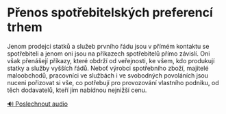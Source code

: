 # Přenos spotřebitelských preferencí trhem

<speak>
<prosody rate="medium" pitch="medium">
Jenom prodejci statků a služeb prvního řádu jsou v přímém kontaktu se spotřebiteli a jenom oni jsou na příkazech spotřebitelů přímo závislí. <break time="0.5s"/> Oni však přenášejí příkazy, které obdrží od veřejnosti, ke všem, kdo produkují statky a služby vyšších řádů. <break time="0.5s"/> Neboť výrobci spotřebního zboží, majitelé maloobchodů, pracovníci ve službách i ve svobodných povoláních jsou nuceni pořizovat si vše, co potřebují pro provozování vlastního podniku, od těch dodavatelů, kteří jim nabídnou nejnižší cenu.
</prosody>
</speak>

[🔊 Poslechnout audio](/data/7-paragraphs/audio/chapter_55/para_010-Jenom-prodejci-statk-a-slueb-prvnho-du-jsou-v.mp3) 
